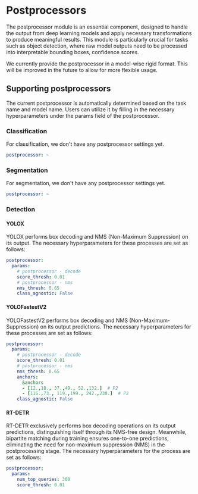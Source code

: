 # Postprocessors

The postprocessor module is an essential component, designed to handle the output from deep learning models and apply necessary transformations to produce meaningful results. This module is particularly crucial for tasks such as object detection, where raw model outputs need to be processed into interpretable bounding boxes, confidence scores.

We currently provide the postprocessor in a model-wise rigid format. This will be improved in the future to allow for more flexible usage.

## Supporting postprocessors

The current postprocessor is automatically determined based on the task name and model name. Users can utilize it by filling in the necessary hyperparameters under the params field of the postprocessor.

### Classification

For classification, we don't have any postprocessor settings yet.

```yaml
postprocessor: ~
```

### Segmentation

For segmentation, we don't have any postprocessor settings yet.

```yaml
postprocessor: ~
```

### Detection

#### YOLOX

YOLOX performs box decoding and NMS (Non-Maximum Suppression) on its output. The necessary hyperparameters for these processes are set as follows:

```yaml
postprocessor: 
  params: 
    # postprocessor - decode
    score_thresh: 0.01
    # postprocessor - nms
    nms_thresh: 0.65
    class_agnostic: False
```

#### YOLOFastestV2

YOLOFastestV2 performs box decoding and NMS (Non-Maximum-Suppression) on its output predictions. The necessary hyperparameters for these processes are set as follows:

```yaml
postprocessor:
  params:
    # postprocessor - decode
    score_thresh: 0.01
    # postprocessor - nms
    nms_thresh: 0.65
    anchors:
      &anchors
      - [12.,18., 37.,49., 52.,132.]  # P2
      - [115.,73., 119.,199., 242.,238.]  # P3
    class_agnostic: False
```

#### RT-DETR

RT-DETR exclusively performs box decoding operations on its output predictions, distinguishing itself through its NMS-free design. Meanwhile, bipartite matching during training ensures one-to-one predictions, eliminating the need for non-maximum suppression (NMS) in the postprocessing stage. The necessary hyperparameters for the process are set as follows:

```yaml
postprocessor:
  params:
    num_top_queries: 300
    score_thresh: 0.01
```
